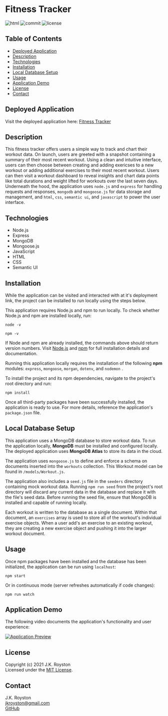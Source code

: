# Fitness Tracker

![html](https://img.shields.io/github/languages/top/jxhnkndl/workout-tracker?style=plastic)
![commit](https://img.shields.io/github/last-commit/jxhnkndl/workout-tracker?style=plastic)
![license](https://img.shields.io/static/v1?label=license&message=MIT&color=orange&style=plastic)


## Table of Contents
* [Deployed Application](#deployed-application)
* [Description](#description)
* [Technologies](#technologies)
* [Installation](#installation)
* [Local Database Setup](#local-database-setup)
* [Usage](#usage)
* [Application Demo](#application-demo)
* [License](#license)
* [Contact](#contact)


## Deployed Application
Visit the deployed application here: [Fitness Tracker](https://powerful-retreat-22028.herokuapp.com/)


## Description
This fitness tracker offers users a simple way to track and chart their workout data. On launch, users are greeted with a snapshot containing a summary of their most recent workout. Using a clean and intuitive interface, users can then choose between creating and adding exericses to a new workout or adding additional exercises to their most recent workout. Users can then visit a workout dashboard to reveal insights and chart data points like total durations and weight lifted for workouts over the last seven days. Underneath the hood, the application uses `node.js` and `express` for handling requests and responses, `mongodb` and `mongoose.js` for data storage and management, and `html`, `css`, `semantic ui`, and `javascript`  to power the user interface.


## Technologies
* Node.js
* Express
* MongoDB
* Mongoose.js
* JavaScript
* HTML
* CSS
* Semantic UI


## Installation
While the application can be visited and interacted with at it's deployment link, the project can be installed to run locally using the steps below.  

This application requires Node.js and npm to run locally. To check whether Node.js and npm are installed locally, run:
```
node -v
```
```
npm -v
```
If Node and npm are already installed, the commands above should return version numbers. Visit [Node.js](http://www.nodejs.org/) and [npm](https://docs.npmjs.com/downloading-and-installing-node-js-and-npm) for full installation details and documentation.  

Running this application locally requires the installation of the following **npm** modules: `express`, `mongoose`, `morgan`, `dotenv`, and `nodemon` . 

To install the project and its npm dependencies, navigate to the project's root directory and run:
```
npm install
```
Once all third-party packages have been successfully installed, the application is ready to use. For more details, reference the application's `package.json` file.


## Local Database Setup

This application uses a MongoDB database to store workout data. To run the application locally, **MongoDB** must be installed and configured locally. The deployed application uses **MongoDB Atlas** to store its data in the cloud.

The application uses `mongoose.js` to define and enforce a schema on documents inserted into the `workouts` collection. This Workout model can be found in `/models/Workout.js`.

The application also includes a `seed.js` file in the `seeders` directory containing mock workout data. Running `npm run seed` from the project's root directory will discard any current data in the database and replace it with the file's seed data. Before running the seed file, ensure that MongoDB is installed and capable of running locally.

Each workout is written to the database as a single document. Within that document, an `exercises` array is used to store all of the workout's individual exercise objects. When a user add's an exercise to an existing workout, they are creating a new exercise object and pushing it into the larger workout document.


## Usage
Once npm packages have been installed and the database has been initialized, the application can be run using `localhost`:
```
npm start
```
Or in continuous mode (server refreshes automatically if code changes):
```
npm run watch
```



## Application Demo
The following video documents the application's functionality and user experience:

[![Application Preview](assets/demo-gifs/fitness-tracker.gif)](https://drive.google.com/file/d/14bN4T-6zd9Ire8DTcj_6lJJeyHsDrWnW/view)


## License
Copyright (c) 2021 J.K. Royston  
Licensed under the [MIT License](https://opensource.org/licenses/MIT).


## Contact
J.K. Royston  
<jkroyston@gmail.com>  
[GitHub](https://www.github.com/jxhnkndl)